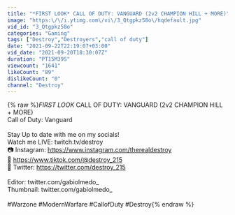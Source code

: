```yaml
---
title: "*FIRST LOOK* CALL OF DUTY: VANGUARD (2v2 CHAMPION HILL + MORE)"
image: "https:\/\/i.ytimg.com\/vi\/3_Qtgpkz58o\/hqdefault.jpg"
vid_id: "3_Qtgpkz58o"
categories: "Gaming"
tags: ["Destroy","Destroyers","call of duty"]
date: "2021-09-22T22:19:07+03:00"
vid_date: "2021-09-20T18:30:07Z"
duration: "PT15M39S"
viewcount: "1641"
likeCount: "89"
dislikeCount: "0"
channel: "Destroy"
---
```

{% raw %}*FIRST LOOK* CALL OF DUTY: VANGUARD (2v2 CHAMPION HILL + MORE)<br />Call of Duty: Vanguard <br /><br />Stay Up to date with me on my socials!<br />Watch me LIVE: twitch.tv/destroy<br />📷 Instagram: <a rel="nofollow" target="blank" href="https://www.instagram.com/therealdestroy">https://www.instagram.com/therealdestroy</a><br />🎵 <a rel="nofollow" target="blank" href="https://www.tiktok.com/@destroy_215​">https://www.tiktok.com/@destroy_215​</a><br />🐤 Twitter: <a rel="nofollow" target="blank" href="https://twitter.com/destroy_215">https://twitter.com/destroy_215</a><br /><br />Editor: twitter.com/gabiolmedo_<br />Thumbnail: twitter.com/gabiolmedo_<br /><br />#Warzone #ModernWarfare #CallofDuty #Destroy{% endraw %}
